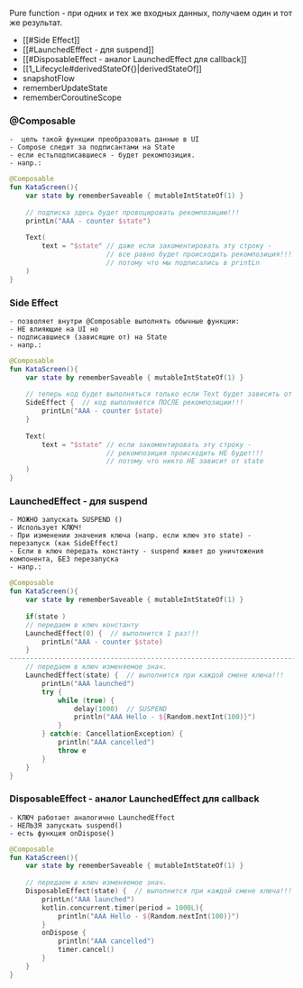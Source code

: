 
Pure function  -  при одних и тех же входных данных, получаем один и тот же результат.

- [[#Side Effect]]
- [[#LaunchedEffect - для suspend]]
- [[#DisposableEffect - аналог LaunchedEffect для callback]]
- [[1_Lifecycle#derivedStateOf{}|derivedStateOf]]
- snapshotFlow
- rememberUpdateState
- rememberCoroutineScope

### @Composable 
	-  цель такой функции преобразовать данные в UI
	- Compose следит за подписантами на State
	- если естьподписавшиеся - будет рекомпозиция.
	- напр.:
```kotlin
@Composable
fun KataScreen(){
	var state by rememberSaveable { mutableIntStateOf(1) }
	
	// подписка здесь будет провоцировать рекомпозицию!!!
	printLn("AAA - counter $state")
	
	Text(
		text = "$state" // даже если закоментировать эту строку - 
						// все равно будет происходить рекомпозиция!!!
						// потому что мы подписались в printLn
	)
}
```

### Side Effect  
	- позволяет внутри @Composable выполнять обычные функции:
	- НЕ влияющие на UI но 
	- подписавшиеся (зависящие от) на State 
	- напр.:
```kotlin
@Composable
fun KataScreen(){
	var state by rememberSaveable { mutableIntStateOf(1) }
	
	// теперь код будет выполняться только если Text будет зависить от state!!!
	SideEffect {  // код выполняется ПОСЛЕ рекомпозиции!!!
		printLn("AAA - counter $state)
	}
	
	Text(
		text = "$state" // если закоментировать эту строку - 
						// рекомпозиция происходить НЕ будет!!!
						// потому что никто НЕ зависит от state
	)
}
```

### LaunchedEffect  -   для suspend
	- МОЖНО запускать SUSPEND ()
	- Использует КЛЮЧ! 
	- При изменении значения ключа (напр. если ключ это state) - перезапуск (как SideEffect)
	- Если в ключ передать константу - suspend живет до уничтожения компонента, БЕЗ перезапуска
	- напр.:
```kotlin
@Composable
fun KataScreen(){
	var state by rememberSaveable { mutableIntStateOf(1) }
	
	if(state )
	// передаем в ключ константу
	LaunchedEffect(0) {  // выполнится 1 раз!!!
		printLn("AAA - counter $state)
	}
---------------------------------------------------------------------------------
	// передаем в ключ изменяемое знач.
	LaunchedEffect(state) {  // выполнится при каждой смене ключа!!!
		printLn("AAA launched")
		try {
			while (true) {
				delay(1000)  // SUSPEND
				println("AAA Hello - ${Random.nextInt(100)}")
			}
		} catch(e: CancellationException) {
			println("AAA cancelled")
			throw e
		}
	}
}
```

### DisposableEffect  -  аналог LaunchedEffect для callback
	- КЛЮЧ работает аналогично LaunchedEffect
	- НЕЛЬЗЯ запускать suspend()
	- есть функция onDispose()
```kotlin
@Composable
fun KataScreen(){
	var state by rememberSaveable { mutableIntStateOf(1) }
	
	// передаем в ключ изменяемое знач.
	DisposableEffect(state) {  // выполнится при каждой смене ключа!!!
		printLn("AAA launched")
		kotlin.concurrent.timer(period = 1000L){
			println("AAA Hello - ${Random.nextInt(100)}")
		}
		onDispose {
			println("AAA cancelled")
			timer.cancel()
		}
	}
}
```
